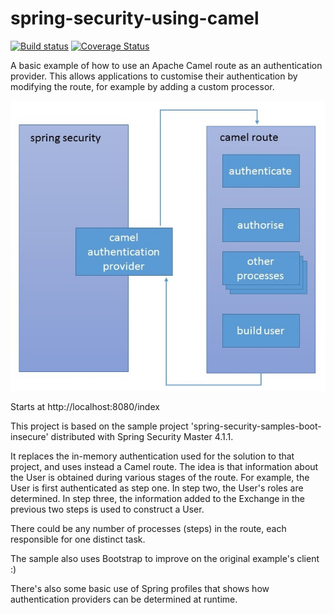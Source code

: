 # spring-security-using-camel

[![Build status](https://travis-ci.org/johnnybionic/spring-security-using-camel.svg?branch=master)](https://travis-ci.org/johnnybionic/spring-security-using-camel)
[![Coverage Status](https://coveralls.io/repos/github/johnnybionic/spring-security-using-camel/badge.svg?branch=master)](https://coveralls.io/github/johnnybionic/spring-security-using-camel?branch=master)

A basic example of how to use an Apache Camel route as an authentication provider. This allows applications to customise their authentication by modifying the route, for example by adding a custom processor. 

![Alt text](camel-security.jpg?raw=true "Overview")

Starts at http://localhost:8080/index

This project is based on the sample project 'spring-security-samples-boot-insecure' distributed with Spring Security Master 4.1.1.

It replaces the in-memory authentication used for the solution to that project, and uses instead a Camel route. 
The idea is that information about the User is obtained during various stages of the route. For example, the User is first authenticated as step one. In step two, the User's roles are determined. In step three, the information added to the Exchange in the previous two steps is used to construct a User.

There could be any number of processes (steps) in the route, each responsible for one distinct task. 

The sample also uses Bootstrap to improve on the original example's client :)

There's also some basic use of Spring profiles that shows how authentication providers can
be determined at runtime. 
